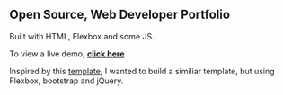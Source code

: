 ## Open Source, Web Developer Portfolio
Built with HTML, Flexbox and some JS.

To view a live demo, **[click here](http://zacchias.com)**

Inspired by this [template](https://github.com/RyanFitzgerald/devportfolio-template), I wanted to build a similiar template, but using Flexbox, bootstrap and jQuery.
